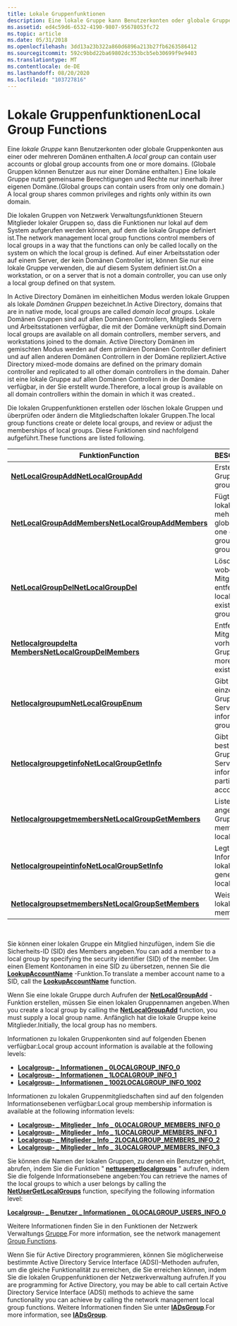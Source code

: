 ```yaml
---
title: Lokale Gruppenfunktionen
description: Eine lokale Gruppe kann Benutzerkonten oder globale Gruppenkonten aus einer oder mehreren Domänen enthalten. (Globale Gruppen können Benutzer aus nur einer Domäne enthalten.) Eine lokale Gruppe nutzt gemeinsame Berechtigungen und Rechte nur innerhalb ihrer eigenen Domäne.
ms.assetid: ed4c59d6-6532-4190-9807-95678053fc72
ms.topic: article
ms.date: 05/31/2018
ms.openlocfilehash: 3dd13a23b322a860d6896a213b27fb6263586412
ms.sourcegitcommit: 592c9bbd22ba69802dc353bcb5eb30699f9e9403
ms.translationtype: MT
ms.contentlocale: de-DE
ms.lasthandoff: 08/20/2020
ms.locfileid: "103727816"
---
```

# <a name="local-group-functions"></a><span data-ttu-id="23986-104">Lokale Gruppenfunktionen</span><span class="sxs-lookup"><span data-stu-id="23986-104">Local Group Functions</span></span>

<span data-ttu-id="23986-105">Eine *lokale Gruppe* kann Benutzerkonten oder globale Gruppenkonten aus einer oder mehreren Domänen enthalten.</span><span class="sxs-lookup"><span data-stu-id="23986-105">A *local group* can contain user accounts or global group accounts from one or more domains.</span></span> <span data-ttu-id="23986-106">(Globale Gruppen können Benutzer aus nur einer Domäne enthalten.) Eine lokale Gruppe nutzt gemeinsame Berechtigungen und Rechte nur innerhalb ihrer eigenen Domäne.</span><span class="sxs-lookup"><span data-stu-id="23986-106">(Global groups can contain users from only one domain.) A local group shares common privileges and rights only within its own domain.</span></span>

<span data-ttu-id="23986-107">Die lokalen Gruppen von Netzwerk Verwaltungsfunktionen Steuern Mitglieder lokaler Gruppen so, dass die Funktionen nur lokal auf dem System aufgerufen werden können, auf dem die lokale Gruppe definiert ist.</span><span class="sxs-lookup"><span data-stu-id="23986-107">The network management local group functions control members of local groups in a way that the functions can only be called locally on the system on which the local group is defined.</span></span> <span data-ttu-id="23986-108">Auf einer Arbeitsstation oder auf einem Server, der kein Domänen Controller ist, können Sie nur eine lokale Gruppe verwenden, die auf diesem System definiert ist.</span><span class="sxs-lookup"><span data-stu-id="23986-108">On a workstation, or on a server that is not a domain controller, you can use only a local group defined on that system.</span></span>

<span data-ttu-id="23986-109">In Active Directory Domänen im einheitlichen Modus werden lokale Gruppen als lokale *Domänen Gruppen* bezeichnet.</span><span class="sxs-lookup"><span data-stu-id="23986-109">In Active Directory, domains that are in native mode, local groups are called *domain local groups*.</span></span> <span data-ttu-id="23986-110">Lokale Domänen Gruppen sind auf allen Domänen Controllern, Mitglieds Servern und Arbeitsstationen verfügbar, die mit der Domäne verknüpft sind.</span><span class="sxs-lookup"><span data-stu-id="23986-110">Domain local groups are available on all domain controllers, member servers, and workstations joined to the domain.</span></span> <span data-ttu-id="23986-111">Active Directory Domänen im gemischten Modus werden auf dem primären Domänen Controller definiert und auf allen anderen Domänen Controllern in der Domäne repliziert.</span><span class="sxs-lookup"><span data-stu-id="23986-111">Active Directory mixed-mode domains are defined on the primary domain controller and replicated to all other domain controllers in the domain.</span></span> <span data-ttu-id="23986-112">Daher ist eine lokale Gruppe auf allen Domänen Controllern in der Domäne verfügbar, in der Sie erstellt wurde.</span><span class="sxs-lookup"><span data-stu-id="23986-112">Therefore, a local group is available on all domain controllers within the domain in which it was created..</span></span>

<span data-ttu-id="23986-113">Die lokalen Gruppenfunktionen erstellen oder löschen lokale Gruppen und überprüfen oder ändern die Mitgliedschaften lokaler Gruppen.</span><span class="sxs-lookup"><span data-stu-id="23986-113">The local group functions create or delete local groups, and review or adjust the memberships of local groups.</span></span> <span data-ttu-id="23986-114">Diese Funktionen sind nachfolgend aufgeführt.</span><span class="sxs-lookup"><span data-stu-id="23986-114">These functions are listed following.</span></span>



| <span data-ttu-id="23986-115">Funktion</span><span class="sxs-lookup"><span data-stu-id="23986-115">Function</span></span>                                                   | <span data-ttu-id="23986-116">BESCHREIBUNG</span><span class="sxs-lookup"><span data-stu-id="23986-116">Description</span></span>                                                             |
|------------------------------------------------------------|-------------------------------------------------------------------------|
| [<span data-ttu-id="23986-117">**NetLocalGroupAdd**</span><span class="sxs-lookup"><span data-stu-id="23986-117">**NetLocalGroupAdd**</span></span>](/windows/desktop/api/Lmaccess/nf-lmaccess-netlocalgroupadd)               | <span data-ttu-id="23986-118">Erstellt eine lokale Gruppe.</span><span class="sxs-lookup"><span data-stu-id="23986-118">Creates a local group.</span></span>                                                  |
| [<span data-ttu-id="23986-119">**NetLocalGroupAddMembers**</span><span class="sxs-lookup"><span data-stu-id="23986-119">**NetLocalGroupAddMembers**</span></span>](/windows/desktop/api/Lmaccess/nf-lmaccess-netlocalgroupaddmembers) | <span data-ttu-id="23986-120">Fügt einer vorhandenen lokalen Gruppe einen oder mehrere Benutzer oder globale Gruppen hinzu.</span><span class="sxs-lookup"><span data-stu-id="23986-120">Adds one or more users or global groups to an existing local group.</span></span>     |
| [<span data-ttu-id="23986-121">**NetLocalGroupDel**</span><span class="sxs-lookup"><span data-stu-id="23986-121">**NetLocalGroupDel**</span></span>](/windows/desktop/api/Lmaccess/nf-lmaccess-netlocalgroupdel)               | <span data-ttu-id="23986-122">Löscht eine lokale Gruppe, wobei alle vorhandenen Mitglieder aus der Gruppe entfernt werden.</span><span class="sxs-lookup"><span data-stu-id="23986-122">Deletes a local group, removing all existing members from the group.</span></span>    |
| [<span data-ttu-id="23986-123">**Netlocalgroupdelta Members**</span><span class="sxs-lookup"><span data-stu-id="23986-123">**NetLocalGroupDelMembers**</span></span>](/windows/desktop/api/Lmaccess/nf-lmaccess-netlocalgroupdelmembers) | <span data-ttu-id="23986-124">Entfernt mindestens ein Mitglied aus einer vorhandenen lokalen Gruppe.</span><span class="sxs-lookup"><span data-stu-id="23986-124">Removes one or more members from an existing local group.</span></span>               |
| [<span data-ttu-id="23986-125">**Netlocalgroupum**</span><span class="sxs-lookup"><span data-stu-id="23986-125">**NetLocalGroupEnum**</span></span>](/windows/desktop/api/Lmaccess/nf-lmaccess-netlocalgroupenum)             | <span data-ttu-id="23986-126">Gibt Informationen zu den einzelnen lokalen Gruppenkonten auf einem Server zurück.</span><span class="sxs-lookup"><span data-stu-id="23986-126">Returns information about each local group account on a server.</span></span>         |
| [<span data-ttu-id="23986-127">**Netlocalgroupgetinfo**</span><span class="sxs-lookup"><span data-stu-id="23986-127">**NetLocalGroupGetInfo**</span></span>](/windows/desktop/api/Lmaccess/nf-lmaccess-netlocalgroupgetinfo)       | <span data-ttu-id="23986-128">Gibt Informationen zu einem bestimmten lokalen Gruppenkonto auf einem Server zurück.</span><span class="sxs-lookup"><span data-stu-id="23986-128">Returns information about a particular local group account on a server.</span></span> |
| [<span data-ttu-id="23986-129">**Netlocalgroupgetmembers**</span><span class="sxs-lookup"><span data-stu-id="23986-129">**NetLocalGroupGetMembers**</span></span>](/windows/desktop/api/Lmaccess/nf-lmaccess-netlocalgroupgetmembers) | <span data-ttu-id="23986-130">Listet alle Mitglieder einer angegebenen lokalen Gruppe auf.</span><span class="sxs-lookup"><span data-stu-id="23986-130">Lists all members of a specified local group.</span></span>                           |
| [<span data-ttu-id="23986-131">**Netlocalgroupeintinfo**</span><span class="sxs-lookup"><span data-stu-id="23986-131">**NetLocalGroupSetInfo**</span></span>](/windows/desktop/api/Lmaccess/nf-lmaccess-netlocalgroupsetinfo)       | <span data-ttu-id="23986-132">Legt allgemeine Informationen zu einer lokalen Gruppe fest.</span><span class="sxs-lookup"><span data-stu-id="23986-132">Sets general information about a local group.</span></span>                           |
| [<span data-ttu-id="23986-133">**Netlocalgroupsetmembers**</span><span class="sxs-lookup"><span data-stu-id="23986-133">**NetLocalGroupSetMembers**</span></span>](/windows/desktop/api/Lmaccess/nf-lmaccess-netlocalgroupsetmembers) | <span data-ttu-id="23986-134">Weist Mitglieder einer lokalen Gruppe zu.</span><span class="sxs-lookup"><span data-stu-id="23986-134">Assigns members to a local group.</span></span>                                       |



 

<span data-ttu-id="23986-135">Sie können einer lokalen Gruppe ein Mitglied hinzufügen, indem Sie die Sicherheits-ID (SID) des Members angeben.</span><span class="sxs-lookup"><span data-stu-id="23986-135">You can add a member to a local group by specifying the security identifier (SID) of the member.</span></span> <span data-ttu-id="23986-136">Um einen Element Kontonamen in eine SID zu übersetzen, nennen Sie die [**LookupAccountName**](/windows/desktop/api/winbase/nf-winbase-lookupaccountnamea) -Funktion.</span><span class="sxs-lookup"><span data-stu-id="23986-136">To translate a member account name to a SID, call the [**LookupAccountName**](/windows/desktop/api/winbase/nf-winbase-lookupaccountnamea) function.</span></span>

<span data-ttu-id="23986-137">Wenn Sie eine lokale Gruppe durch Aufrufen der [**NetLocalGroupAdd**](/windows/desktop/api/Lmaccess/nf-lmaccess-netlocalgroupadd) -Funktion erstellen, müssen Sie einen lokalen Gruppennamen angeben.</span><span class="sxs-lookup"><span data-stu-id="23986-137">When you create a local group by calling the [**NetLocalGroupAdd**](/windows/desktop/api/Lmaccess/nf-lmaccess-netlocalgroupadd) function, you must supply a local group name.</span></span> <span data-ttu-id="23986-138">Anfänglich hat die lokale Gruppe keine Mitglieder.</span><span class="sxs-lookup"><span data-stu-id="23986-138">Initially, the local group has no members.</span></span>

<span data-ttu-id="23986-139">Informationen zu lokalen Gruppenkonten sind auf folgenden Ebenen verfügbar:</span><span class="sxs-lookup"><span data-stu-id="23986-139">Local group account information is available at the following levels:</span></span>

-   [<span data-ttu-id="23986-140">**Localgroup- \_ Informationen \_ 0**</span><span class="sxs-lookup"><span data-stu-id="23986-140">**LOCALGROUP\_INFO\_0**</span></span>](/windows/desktop/api/Lmaccess/ns-lmaccess-localgroup_info_0)
-   [<span data-ttu-id="23986-141">**Localgroup- \_ Informationen \_ 1**</span><span class="sxs-lookup"><span data-stu-id="23986-141">**LOCALGROUP\_INFO\_1**</span></span>](/windows/desktop/api/Lmaccess/ns-lmaccess-localgroup_info_1)
-   [<span data-ttu-id="23986-142">**Localgroup- \_ Informationen \_ 1002**</span><span class="sxs-lookup"><span data-stu-id="23986-142">**LOCALGROUP\_INFO\_1002**</span></span>](/windows/desktop/api/Lmaccess/ns-lmaccess-localgroup_info_1002)

<span data-ttu-id="23986-143">Informationen zu lokalen Gruppenmitgliedschaften sind auf den folgenden Informationsebenen verfügbar:</span><span class="sxs-lookup"><span data-stu-id="23986-143">Local group membership information is available at the following information levels:</span></span>

-   [<span data-ttu-id="23986-144">**Localgroup- \_ Mitglieder \_ Info \_ 0**</span><span class="sxs-lookup"><span data-stu-id="23986-144">**LOCALGROUP\_MEMBERS\_INFO\_0**</span></span>](/windows/desktop/api/Lmaccess/ns-lmaccess-localgroup_members_info_0)
-   [<span data-ttu-id="23986-145">**Localgroup- \_ Mitglieder \_ Info \_ 1**</span><span class="sxs-lookup"><span data-stu-id="23986-145">**LOCALGROUP\_MEMBERS\_INFO\_1**</span></span>](/windows/desktop/api/Lmaccess/ns-lmaccess-localgroup_members_info_1)
-   [<span data-ttu-id="23986-146">**Localgroup- \_ Mitglieder \_ Info \_ 2**</span><span class="sxs-lookup"><span data-stu-id="23986-146">**LOCALGROUP\_MEMBERS\_INFO\_2**</span></span>](/windows/desktop/api/Lmaccess/ns-lmaccess-localgroup_members_info_2)
-   [<span data-ttu-id="23986-147">**Localgroup- \_ Mitglieder \_ Info \_ 3**</span><span class="sxs-lookup"><span data-stu-id="23986-147">**LOCALGROUP\_MEMBERS\_INFO\_3**</span></span>](/windows/desktop/api/Lmaccess/ns-lmaccess-localgroup_members_info_3)

<span data-ttu-id="23986-148">Sie können die Namen der lokalen Gruppen, zu denen ein Benutzer gehört, abrufen, indem Sie die Funktion " [**nettusergetlocalgroups**](/windows/desktop/api/Lmaccess/nf-lmaccess-netusergetlocalgroups) " aufrufen, indem Sie die folgende Informationsebene angeben:</span><span class="sxs-lookup"><span data-stu-id="23986-148">You can retrieve the names of the local groups to which a user belongs by calling the [**NetUserGetLocalGroups**](/windows/desktop/api/Lmaccess/nf-lmaccess-netusergetlocalgroups) function, specifying the following information level:</span></span>

[<span data-ttu-id="23986-149">**Localgroup- \_ Benutzer \_ Informationen \_ 0**</span><span class="sxs-lookup"><span data-stu-id="23986-149">**LOCALGROUP\_USERS\_INFO\_0**</span></span>](/windows/desktop/api/Lmaccess/ns-lmaccess-localgroup_users_info_0)

<span data-ttu-id="23986-150">Weitere Informationen finden Sie in den Funktionen der Netzwerk Verwaltungs [Gruppe](group-functions.md).</span><span class="sxs-lookup"><span data-stu-id="23986-150">For more information, see the network management [Group Functions](group-functions.md).</span></span>

<span data-ttu-id="23986-151">Wenn Sie für Active Directory programmieren, können Sie möglicherweise bestimmte Active Directory Service Interface (ADSI)-Methoden aufrufen, um die gleiche Funktionalität zu erreichen, die Sie erreichen können, indem Sie die lokalen Gruppenfunktionen der Netzwerkverwaltung aufrufen.</span><span class="sxs-lookup"><span data-stu-id="23986-151">If you are programming for Active Directory, you may be able to call certain Active Directory Service Interface (ADSI) methods to achieve the same functionality you can achieve by calling the network management local group functions.</span></span> <span data-ttu-id="23986-152">Weitere Informationen finden Sie unter [**IADsGroup**](/windows/desktop/api/iads/nn-iads-iadsgroup).</span><span class="sxs-lookup"><span data-stu-id="23986-152">For more information, see [**IADsGroup**](/windows/desktop/api/iads/nn-iads-iadsgroup).</span></span>

 

 